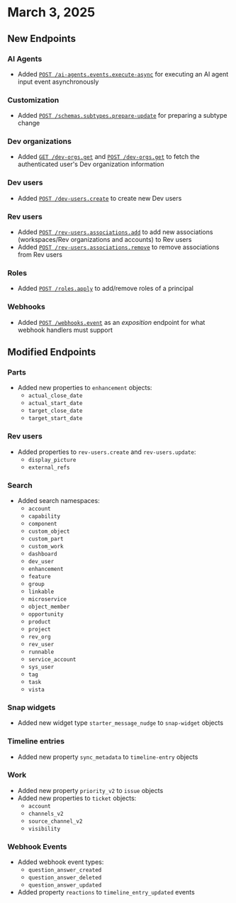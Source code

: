 # March 3, 2025

## New Endpoints

### AI Agents
- Added [`POST /ai-agents.events.execute-async`](/beta/api-reference/ai-agents/ai-agent-events-execute-async) for executing an AI agent input event asynchronously

### Customization
- Added [`POST /schemas.subtypes.prepare-update`](/beta/api-reference/customization/schemas-subtype-prepare-update-get) for preparing a subtype change

### Dev organizations
- Added [`GET /dev-orgs.get`](/beta/api-reference/dev-orgs/get) and [`POST /dev-orgs.get`](/beta/api-reference/dev-orgs/get-post) to fetch the authenticated user's Dev organization information

### Dev users
- Added [`POST /dev-users.create`](/beta/api-reference/dev-users/create) to create new Dev users

### Rev users
- Added [`POST /rev-users.associations.add`](/beta/api-reference/rev-users/associations-add) to add new associations (workspaces/Rev organizations and accounts) to Rev users
- Added [`POST /rev-users.associations.remove`](/beta/api-reference/rev-users/associations-remove) to remove associations from Rev users

### Roles
- Added [`POST /roles.apply`](/beta/api-reference/roles/apply) to add/remove roles of a principal

### Webhooks
- Added [`POST /webhooks.event`](/beta/api-reference/webhooks/event) as an _exposition_ endpoint for what webhook handlers must support

## Modified Endpoints

### Parts
- Added new properties to `enhancement` objects:
  - `actual_close_date`
  - `actual_start_date`
  - `target_close_date`
  - `target_start_date`

### Rev users
- Added properties to `rev-users.create` and `rev-users.update`:
  - `display_picture`
  - `external_refs`

### Search
- Added search namespaces:
  - `account`
  - `capability`
  - `component`
  - `custom_object`
  - `custom_part`
  - `custom_work`
  - `dashboard`
  - `dev_user`
  - `enhancement`
  - `feature`
  - `group`
  - `linkable`
  - `microservice`
  - `object_member`
  - `opportunity`
  - `product`
  - `project`
  - `rev_org`
  - `rev_user`
  - `runnable`
  - `service_account`
  - `sys_user`
  - `tag`
  - `task`
  - `vista`

### Snap widgets
- Added new widget type `starter_message_nudge` to `snap-widget` objects

### Timeline entries
- Added new property `sync_metadata` to `timeline-entry` objects

### Work
- Added new property `priority_v2` to `issue` objects
- Added new properties to `ticket` objects:
  - `account`
  - `channels_v2`
  - `source_channel_v2`
  - `visibility`

### Webhook Events
- Added webhook event types:
  - `question_answer_created`
  - `question_answer_deleted`
  - `question_answer_updated`
- Added property `reactions` to `timeline_entry_updated` events